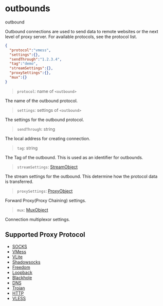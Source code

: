 # outbounds
outbound

Outbound connections are used to send data to remote websites or the next level of proxy server. For available protocols, see the protocol list.

```json
{
  "protocol":"vmess",
  "settings":{},
  "sendThrough":"1.2.3.4",
  "tag":"demo",
  "streamSettings":{},
  "proxySettings":{},
  "mux":{}
}
```

> `protocol`: name of `<outbound>`

The name of the outbound protocol.

> `settings`: settings of `<outbound>`

The settings for the outbound protocol.

> `sendThrough`: string

The local address for creating connection.

> `tag`: string

The Tag of the outbound. This is used as an identifier for outbounds.

> `streamSettings`: [StreamObject](stream.md)

The stream settings for the outbound. This determine how the protocol data is transferred.

> `proxySettings`: [ProxyObject](#ProxyObject)

Forward Proxy(Proxy Chaining) settings.

> `mux`: [MuxObject](#MuxObject)

Connection multiplexor settings.

## Supported Proxy Protocol

* [SOCKS](proxy/socks.md)
* [VMess](proxy/vmess.md)
* [VLite](proxy/vlite.md)
* [Shadowsocks](proxy/shadowsocks.md)
* [Freedom](proxy/freedom.md)
* [Loopback](proxy/loopback.md)
* [Blackhole](proxy/blackhole.md)
* [DNS](proxy/dns.md)
* [Trojan](proxy/trojan.md)
* [HTTP](proxy/http.md)
* [VLESS](proxy/vless.md)
